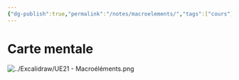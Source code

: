 ```yaml
---
{"dg-publish":true,"permalink":"/notes/macroelements/","tags":["cours"],"noteIcon":""}
---
```



# Carte mentale
![../Excalidraw/UE21 - Macroéléments.png](/img/user/Excalidraw/UE21%20-%20Macro%C3%A9l%C3%A9ments.png)